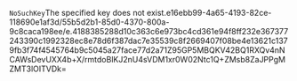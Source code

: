 <?xml version="1.0" encoding="UTF-8"?>
<Error><Code>NoSuchKey</Code><Message>The specified key does not exist.</Message><Key>e16ebb99-4a65-4193-82ce-118690e1af3d/55b5d2b1-85d0-4370-800a-9c8caca198ee/e.4188385288d10c363c6e973bc4cd361e94f8ff232e367377243390c1992328ec8e78d6f387dac7e35539c8f2669407f08be4e13621c1379fb3f74f4545764b9c5045a27face77d2a71</Key><RequestId>Z95GP5MBQKV42BQ1</RequestId><HostId>RXQv4nNCAWsDevUXX4b+X/rmtdoBlKJ2nU4sVDM1xr0W02Ntc1Q+ZMsb8ZaJPPgMZMT3lOITVDk=</HostId></Error>
